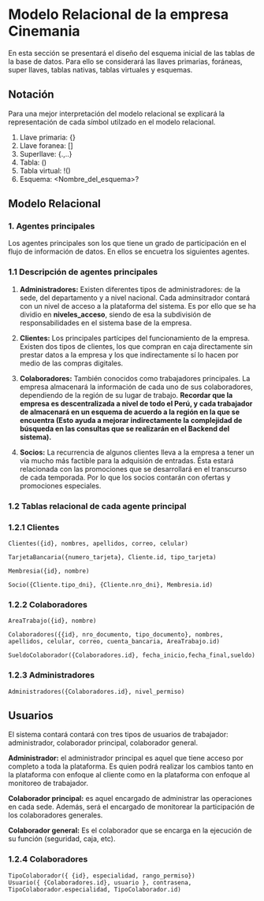 # Modelo Relacional de la empresa Cinemania
En esta sección se presentará el diseño del esquema inicial de las tablas de la base de datos. Para ello se considerará las llaves primarias, foráneas, super llaves, tablas nativas, tablas virtuales y esquemas.
## Notación
Para una mejor interpretación del modelo relacional se explicará la representación de cada símbol utilzado en el modelo relacional.
1. Llave primaria: {}
2. Llave foranea: []
3. Superllave: {.,..}
4. Tabla: ()
5. Tabla virtual: !()
6. Esquema: <Nombre_del_esquema>?
## Modelo Relacional
### 1. Agentes principales
Los agentes principales son los que tiene un grado de participación en el flujo de información de datos. En ellos se encuetra los siguientes agentes.
### 1.1 Descripción de agentes principales
1. **Administradores:** Existen diferentes tipos de administradores: de la sede, del departamento y a nivel nacional. Cada adminsitrador contará con un nivel de acceso a la plataforma del sistema. Es por ello que se ha dividio en **niveles_acceso**, siendo de esa la subdivisión de responsabilidades en el sistema base de la empresa.

2.  **Clientes:** Los principales partícipes del funcionamiento de la empresa. Existen dos tipos de clientes, los que compran en caja directamente sin prestar datos a la empresa y los que indirectamente sí lo hacen por medio de las compras digitales.

3. **Colaboradores:** También conocidos como trabajadores principales. La empresa almacenará la información de cada uno de sus colaboradores, dependiendo de la región de su lugar de trabajo. __Recordar que la empresa es descentralizada a nivel de todo el Perú, y cada trabajador de almacenará en un esquema de acuerdo a la región en la que se encuentra (Esto ayuda a mejorar indirectamente la complejidad de búsqueda en las consultas que se realizarán en el Backend del sistema).__

4. **Socios:** La recurrencia de algunos clientes lleva a la empresa a tener un vía mucho más factible para la adquisión de entradas. Ésta estará relacionada con las promociones que se desarrollará en el transcurso de cada temporada. Por lo que los socios contarán con ofertas y promociones especiales.

### 1.2 Tablas relacional de cada agente principal
### 1.2.1 Clientes

```
Clientes({id}, nombres, apellidos, correo, celular)

TarjetaBancaria({numero_tarjeta}, Cliente.id, tipo_tarjeta)

Membresia({id}, nombre)

Socio({Cliente.tipo_dni}, {Cliente.nro_dni}, Membresia.id)
```
### 1.2.2 Colaboradores

```
AreaTrabajo({id}, nombre)

Colaboradores({{id}, nro_documento, tipo_documento}, nombres, apellidos, celular, correo, cuenta_bancaria, AreaTrabajo.id)

SueldoColaborador({Colaboradores.id}, fecha_inicio,fecha_final,sueldo)

```

### 1.2.3 Administradores

```
Administradores({Colaboradores.id}, nivel_permiso)
```
## **Usuarios**
El sistema contará contará con tres tipos de usuarios de trabajador: administrador, colaborador principal, colaborador general.

**Administrador:** el administrador principal es aquel que tiene acceso por completo a toda la plataforma. Es quien podrá realizar los cambios tanto en la plataforma con enfoque al cliente como en la plataforma con enfoque al monitoreo de trabajador.

**Colaborador principal:** es aquel encargado de administrar las operaciones en cada sede. Además, será el encargado de monitorear la participación de los colaboradores generales.

**Colaborador general:** Es el colaborador que se encarga en la ejecución de su función (seguridad, caja, etc).

### 1.2.4 Colaboradores
```
TipoColaborador({ {id}, especialidad, rango_permiso})
Usuario({ {Colaboradores.id}, usuario }, contrasena, TipoColaborador.especialidad, TipoColaborador.id) 

````
